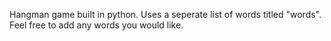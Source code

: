 Hangman game built in python.
Uses a seperate list of words titled "words". Feel free to add any words you would like.
